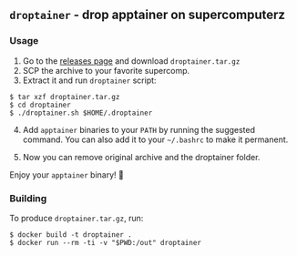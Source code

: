 ## `droptainer` - drop apptainer on supercomputerz

### Usage
1. Go to the [releases page](https://github.com/unkaktus/droptainer/releases) and download `droptainer.tar.gz`
2. SCP the archive to your favorite supercomp.
3. Extract it and run `droptainer` script:

```shell
$ tar xzf droptainer.tar.gz
$ cd droptainer
$ ./droptainer.sh $HOME/.droptainer
```

4. Add `apptainer` binaries to your `PATH` by running the suggested command.
You can also add it to your `~/.bashrc` to make it permanent.

5. Now you can remove original archive and the droptainer folder.

Enjoy your `apptainer` binary! 💫


### Building
To produce `droptainer.tar.gz`, run:

```shell
$ docker build -t droptainer .
$ docker run --rm -ti -v "$PWD:/out" droptainer
```